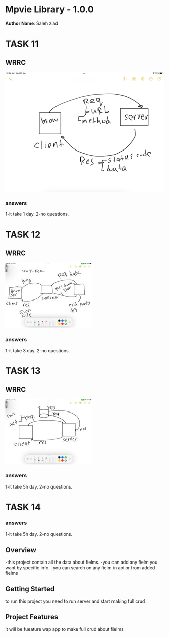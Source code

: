 # Mpvie Library - 1.0.0

**Author Name**: Saleh ziad
# TASK 11
## WRRC
![](img.png)
### answers
1-it take 1 day.
2-no questions.
# TASK 12
## WRRC
![](task12.jpg)
### answers
1-it take 3 day.
2-no questions.
# TASK 13
## WRRC
![](task13.jpg)
### answers
1-it take 5h day.
2-no questions.
# TASK 14
### answers
1-it take 5h day.
2-no questions.
## Overview
-this project contain all the  data about fielms. 
-you can add any fielm you want by specific info.
-you can search on any fielm in api or from added fielms
## Getting Started
to run this project you need to run server and start making full crud
## Project Features
it will be fueature wap app to make full crud about fielms
